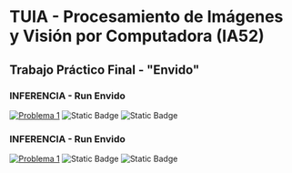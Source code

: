 # TUIA - Procesamiento de Imágenes y Visión por Computadora (IA52)

## Trabajo Práctico Final - "Envido"

### INFERENCIA - Run Envido
[![Problema 1](https://colab.research.google.com/assets/colab-badge.svg)](https://colab.research.google.com/github/MiguelMussi/CV_TP_Final/blob/main/model.ipynb)
![Static Badge](https://img.shields.io/badge/💾_Código-⛔_None-red?style=flat)
![Static Badge](https://img.shields.io/badge/📆_Estado-⛔_None-red?style=flat)

### INFERENCIA - Run Envido
[![Problema 1](https://colab.research.google.com/assets/colab-badge.svg)](https://colab.research.google.com/github/MiguelMussi/CV_TP_Final/blob/main/00.run_envido.ipynb)
![Static Badge](https://img.shields.io/badge/💾_Código-🚧_En_Proceso-yellow?style=flat)
![Static Badge](https://img.shields.io/badge/📆_Estado-🚧_En_Proceso-yellow?style=flat)
